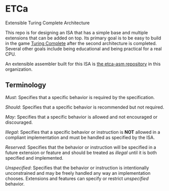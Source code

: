 # ETCa
Extensible Turing Complete Architecture

This repo is for designing an ISA that has a simple base and multiple extensions that can be added on top. Its primary goal is to be easy to build in the game
[Turing Complete](https://turingcomplete.game) after the second architecture is completed. Several other goals include being educational and being practical for a real CPU.

An extensible assembler built for this ISA is [the etca-asm repository](https://github.com/ETC-A/etca-asm) in this organization.

## Terminology

_Must_: Specifies that a specific behavior is required by the specification.

_Should_: Specifies that a specific behavior is recommended but not required.

_May_: Specifies that a specific behavior is allowed and not encouraged or discouraged.

_Illegal_: Specifies that a specific behavior or instruction is **NOT** allowed in a compliant implementation and must be handled as specified by the ISA.

_Reserved_: Specifies that the behavior or instruction will be specified in a future extension or feature and should be treated as _illegal_ until it is both specified and implemented.

_Unspecified_: Specifies that the behavior or instruction is intentionally unconstrained and may be freely handled any way an implementation chooses. Extensions and features can specify
or restrict _unspecified_ behavior.
